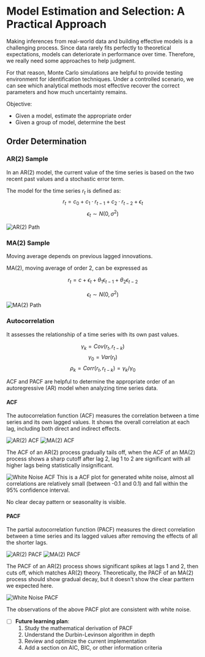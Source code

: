 # Model Estimation and Selection: A Practical Approach

Making inferences from real-world data and building effective models is a challenging process. Since data rarely fits perfectly to theoretical expectations, models can deteriorate in performance over time. Therefore, we really need some approaches to help judgment.

For that reason, Monte Carlo simulations are helpful to provide testing environment for identification techniques. Under a controlled scenario, we can see which analytical methods most effective recover the correct parameters and how much uncertainty remains. 



Objective:
 - Given a model, estimate the appropriate order
 - Given a group of model, determine the best

## Order Determination 
### AR(2) Sample
In an AR(2) model, the current value of the time series is based on the two recent past values and a stochastic error term.

The model for the time series $r_t$ is defined as:
$$r_t = c_0+c_1\cdot r_{t-1}+c_2\cdot r_{t-2}+\epsilon_t$$
$$\epsilon_t \sim N(0, \sigma^2)$$

![AR(2) Path](./figures/ar2_path.png)

### MA(2) Sample

Moving average depends on previous lagged innovations.

MA(2), moving average of order 2, can be expressed as 

$$r_t = c + \epsilon_t + \theta_1 \epsilon_{t-1} + \theta_2 \epsilon_{t-2} $$

$$\epsilon_t \sim N(0, \sigma^2)$$
![MA(2) Path](./figures/ma2_path.png)


### Autocorrelation
It assesses the relationship of a time series with its own past values.

$$\gamma_k=Cov(r_t, r_{t-k})$$
$$\gamma_0=Var(r_t)$$
$$\rho_k=Corr(r_t,r_{t-k})=\gamma_k/\gamma_0$$


ACF and PACF are helpful to determine the appropriate order of an autoregressive (AR) model when analyzing time series data.
#### ACF

The autocorrelation function (ACF) measures the correlation between a time series and its own lagged values. It shows the overall correlation at each lag, including both direct and indirect effects.

![AR(2) ACF](./figures/ar2_acf.png)
![MA(2) ACF](./figures/ma2_acf.png)

The ACF of an AR(2) process gradually tails off, when the ACF of an MA(2) process shows a sharp cutoff after lag 2, lag 1 to 2 are significant with all higher lags being statistically insignificant.

![White Noise ACF](./figures/white_noise_acf.png)
This is a ACF plot for generated white noise, almost all correlations are relatively small (between -0.1 and 0.1) and fall within the 95% confidence interval. 

No clear decay pattern or seasonality is visible. 

#### PACF
The partial autocorrelation function (PACF) measures the direct correlation between a time series and its lagged values after removing the effects of all the shorter lags.

![AR(2) PACF](./figures/ar2_pacf.png)
![MA(2) PACF](./figures/ma2_pacf.png)


The PACF of an AR(2) process shows significant spikes at lags 1 and 2, then cuts off, which matches AR(2) theory.
Theoretically, the PACF of an MA(2) process should show gradual decay, but it doesn't show the clear parttern we expected here.

![White Noise PACF](./figures/white_noise_pacf.png)

The observations of the above PACF plot are consistent with white noise.


- [ ] **Future learning plan**: 
   1. Study the mathematical derivation of PACF
   2. Understand the Durbin-Levinson algorithm in depth
   4. Review and optimize the current implementation
   5. Add a section on AIC, BIC, or other information criteria
